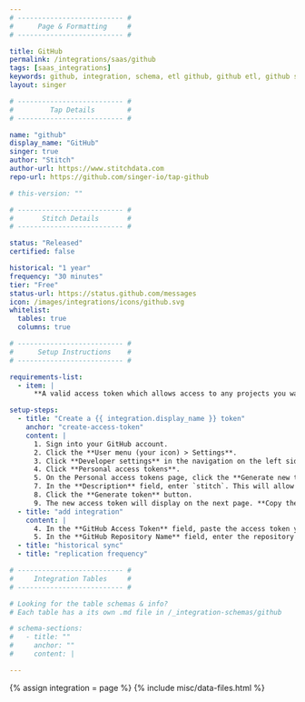 ```yaml
---
# -------------------------- #
#      Page & Formatting     #
# -------------------------- #

title: GitHub 
permalink: /integrations/saas/github
tags: [saas_integrations]
keywords: github, integration, schema, etl github, github etl, github schema
layout: singer

# -------------------------- #
#         Tap Details        #
# -------------------------- #

name: "github"
display_name: "GitHub"
singer: true
author: "Stitch"
author-url: https://www.stitchdata.com
repo-url: https://github.com/singer-io/tap-github

# this-version: ""

# -------------------------- #
#       Stitch Details       #
# -------------------------- #

status: "Released"
certified: false

historical: "1 year"
frequency: "30 minutes"
tier: "Free"
status-url: https://status.github.com/messages
icon: /images/integrations/icons/github.svg
whitelist:
  tables: true
  columns: true

# -------------------------- #
#      Setup Instructions    #
# -------------------------- #

requirements-list:
  - item: |
      **A valid access token which allows access to any projects you want to replicate data from.** Stitch will only be able to access the same projects as the user who creates the access token.

setup-steps:
  - title: "Create a {{ integration.display_name }} token"
    anchor: "create-access-token"
    content: |
      1. Sign into your GitHub account.
      2. Click the **User menu (your icon) > Settings**.
      3. Click **Developer settings** in the navigation on the left side of the page.
      4. Click **Personal access tokens**.
      5. On the Personal access tokens page, click the **Generate new token** button. If prompted, enter your password.
      7. In the **Description** field, enter `stitch`. This will allow you to easily idenfiy what application is using the token.
      8. Click the **Generate token** button.
      9. The new access token will display on the next page. **Copy the token before navigating away from the page** - GitHub won't display it again.
  - title: "add integration"
    content: |
      4. In the **GitHub Access Token** field, paste the access token you created in the Step 1.
      5. In the **GitHub Repository Name** field, enter the repository you want to track. For example: `docs`
  - title: "historical sync"
  - title: "replication frequency"

# -------------------------- #
#     Integration Tables     #
# -------------------------- #

# Looking for the table schemas & info?
# Each table has a its own .md file in /_integration-schemas/github

# schema-sections:
#   - title: ""
#     anchor: ""
#     content: |

---
```

{% assign integration = page %}
{% include misc/data-files.html %}
